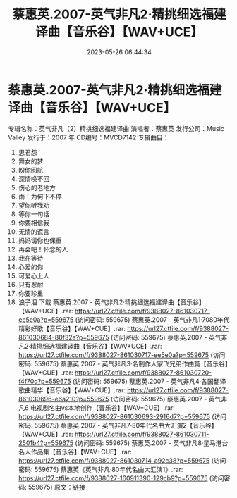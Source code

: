 ﻿---
title: 蔡惠英.2007-英气非凡2·精挑细选福建译曲【音乐谷】【WAV+UCE】
date: 2023-05-26 06:44:34
categories: WAV车载音乐、镜像
tags: 华语中文
---
# 蔡惠英.2007-英气非凡2·精挑细选福建译曲【音乐谷】【WAV+UCE】

专辑名称：英气非凡（2）精挑细选福建译曲
演唱者：蔡惠英
发行公司：Music Valley
发行于：2007 年
CD编号：MVCD7142
专辑曲目：
1. 思君怨
2. 舞女的梦
3. 盼你回航
4. 深情唤不回
5. 伤心的老地方
6. 雨！为何下不停
7. 望你听我劝
8. 等你一句话
9. 你要相信我
10. 无情的谎言
11. 妈妈请你也保重
12. 再会吧！怀念的人
13. 我在等待
14. 心爱的你
15. 可爱心上人
16. 只有忍耐
17. 你要珍重
18. 浪子泪
下载
蔡惠英.2007 - 英气非凡2·精挑细选福建译曲【音乐谷】【WAV+UCE】.rar: https://url27.ctfile.com/f/9388027-861030717-ee5e0a?p=559675
(访问密码: 559675)
蔡惠英.2007 - 英气非凡1·7080年代精彩好歌【音乐谷】【WAV+CUE】.rar: https://url27.ctfile.com/f/9388027-861030684-80f32a?p=559675
(访问密码: 559675)
蔡惠英.2007 - 英气非凡2·精挑细选福建译曲【音乐谷】【WAV+UCE】.rar: https://url27.ctfile.com/f/9388027-861030717-ee5e0a?p=559675
(访问密码: 559675)
蔡惠英.2007 - 英气非凡3·名制作人家飞兄弟作曲篇【音乐谷】【WAV+CUE】.rar: https://url27.ctfile.com/f/9388027-861030720-f4f70d?p=559675
(访问密码: 559675)
蔡惠英.2007 - 英气非凡4·各国翻译歌曲精华【音乐谷】【WAV+CUE】.rar: https://url27.ctfile.com/f/9388027-861030696-e6a210?p=559675
(访问密码: 559675)
蔡惠英.2007 - 英气非凡6 电视剧名曲vs本地创作【音乐谷】【WAV+CUE】.rar: https://url27.ctfile.com/f/9388027-861030693-2916d7?p=559675
(访问密码: 559675)
蔡惠英.2007 - 英气非凡7·80年代名曲大汇演2【音乐谷】【WAV+CUE】.rar: https://url27.ctfile.com/f/9388027-861030711-2501b4?p=559675
(访问密码: 559675)
蔡惠英.2007 - 英气非凡8·星马港台名人作品集【音乐谷】【WAV+CUE】.rar: https://url27.ctfile.com/f/9388027-861030714-a92c38?p=559675
(访问密码: 559675)
蔡惠英《英气非凡·80年代名曲大汇演1》.rar: https://url27.ctfile.com/f/9388027-160911390-129cb9?p=559675
(访问密码: 559675)
原文：[链接](https://blog.sina.com.cn/s/blog_1647c7e760103121k.html)
